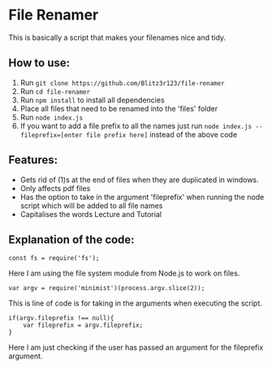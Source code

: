 # File Renamer
This is basically a script that makes your filenames nice and tidy.

## How to use:
1. Run `git clone https://github.com/Blitz3r123/file-renamer`
2. Run `cd file-renamer`
3. Run `npm install` to install all dependencies
4. Place all files that need to be renamed into the 'files' folder
5. Run `node index.js`
6. If you want to add a file prefix to all the names just run `node index.js --fileprefix=[enter file prefix here]` instead of the above code

## Features:
- Gets rid of (1)s at the end of files when they are duplicated in windows.
- Only affects pdf files
- Has the option to take in the argument 'fileprefix' when running the node script which will be added to all file names
- Capitalises the words Lecture and Tutorial

## Explanation of the code:
`const fs = require('fs');`

Here I am using the file system module from Node.js to work on files.

`var argv = require('minimist')(process.argv.slice(2));`

This is line of code is for taking in the arguments when executing the script.

```
if(argv.fileprefix !== null){
	var fileprefix = argv.fileprefix;
}
```

Here I am just checking if the user has passed an argument for the fileprefix argument.


